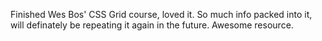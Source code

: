 Finished Wes Bos' CSS Grid course, loved it. So much info packed into it, will definately be repeating it again in the future. Awesome resource.
